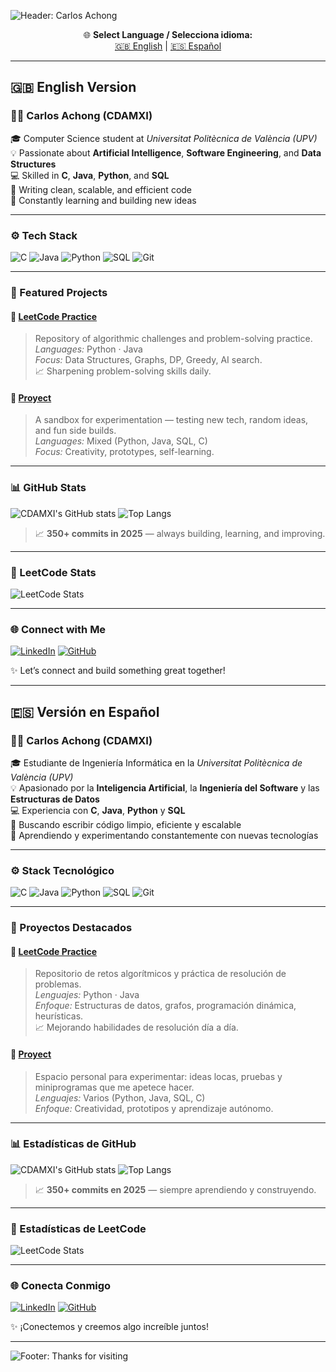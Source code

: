 <!-- Banner -->
![Header: Carlos Achong](https://capsule-render.vercel.app/api?type=waving&color=0:0A2342,50:10316B,100:0E6BA8&height=180&section=header&text=Hi,%20I'm%20Carlos%20👋&fontSize=38&fontColor=ffffff&fontAlignY=40)

<!-- LANGUAGE SELECTOR -->
<p align="center">
  🌐 <b>Select Language / Selecciona idioma:</b><br>
  <a href="#english-version">🇬🇧 English</a> |
  <a href="#versión-en-español">🇪🇸 Español</a>
</p>

---

## 🇬🇧 English Version

### 👨‍💻 Carlos Achong (CDAMXI)

🎓 Computer Science student at *Universitat Politècnica de València (UPV)*  
💡 Passionate about **Artificial Intelligence**, **Software Engineering**, and **Data Structures**  
💻 Skilled in **C**, **Java**, **Python**, and **SQL**  
🚀 Writing clean, scalable, and efficient code  
🧠 Constantly learning and building new ideas

---

### ⚙️ Tech Stack

![C](https://img.shields.io/badge/C-0E6BA8?style=for-the-badge&logo=c&logoColor=white)
![Java](https://img.shields.io/badge/Java-10316B?style=for-the-badge&logo=openjdk&logoColor=white)
![Python](https://img.shields.io/badge/Python-0A2342?style=for-the-badge&logo=python&logoColor=white)
![SQL](https://img.shields.io/badge/SQL-4A6FA5?style=for-the-badge&logo=mysql&logoColor=white)
![Git](https://img.shields.io/badge/Git-0E6BA8?style=for-the-badge&logo=git&logoColor=white)

---

### 📌 Featured Projects

#### 🧩 [LeetCode Practice](https://leetcode.com/CDAMXI/)
> Repository of algorithmic challenges and problem-solving practice.  
> *Languages:* Python · Java  
> *Focus:* Data Structures, Graphs, DP, Greedy, AI search.  
> 📈 Sharpening problem-solving skills daily.

#### 🚧 [Proyect](https://github.com/CDAMXI/Proyect)
> A sandbox for experimentation — testing new tech, random ideas, and fun side builds.  
> *Languages:* Mixed (Python, Java, SQL, C)  
> *Focus:* Creativity, prototypes, self-learning.

---

### 📊 GitHub Stats

![CDAMXI's GitHub stats](https://github-readme-stats.vercel.app/api?username=CDAMXI&show_icons=true&theme=transparent&title_color=0E6BA8&icon_color=0E6BA8&text_color=FFFFFF&hide_border=true)
![Top Langs](https://github-readme-stats.vercel.app/api/top-langs/?username=CDAMXI&layout=compact&theme=transparent&title_color=0E6BA8&text_color=FFFFFF&hide_border=true)

> 📈 <b>350+ commits in 2025</b> — always building, learning, and improving.

---

### 🧠 LeetCode Stats

![LeetCode Stats](https://leetcard.jacoblin.cool/CDAMXI?ext=contest&theme=dark&font=Baloo%202)

---

### 🌐 Connect with Me

[![LinkedIn](https://img.shields.io/badge/LinkedIn-0E76A8?style=for-the-badge&logo=linkedin&logoColor=white)](https://www.linkedin.com/in/carlos-daniel-achong-mart%C3%ADn-840525305/)
[![GitHub](https://img.shields.io/badge/GitHub-0A2342?style=for-the-badge&logo=github&logoColor=white)](https://github.com/CDAMXI)

✨ Let’s connect and build something great together!

---

## 🇪🇸 Versión en Español

### 👨‍💻 Carlos Achong (CDAMXI)

🎓 Estudiante de Ingeniería Informática en la *Universitat Politècnica de València (UPV)*  
💡 Apasionado por la **Inteligencia Artificial**, la **Ingeniería del Software** y las **Estructuras de Datos**  
💻 Experiencia con **C**, **Java**, **Python** y **SQL**  
🚀 Buscando escribir código limpio, eficiente y escalable  
🧠 Aprendiendo y experimentando constantemente con nuevas tecnologías

---

### ⚙️ Stack Tecnológico

![C](https://img.shields.io/badge/C-0E6BA8?style=for-the-badge&logo=c&logoColor=white)
![Java](https://img.shields.io/badge/Java-10316B?style=for-the-badge&logo=openjdk&logoColor=white)
![Python](https://img.shields.io/badge/Python-0A2342?style=for-the-badge&logo=python&logoColor=white)
![SQL](https://img.shields.io/badge/SQL-4A6FA5?style=for-the-badge&logo=mysql&logoColor=white)
![Git](https://img.shields.io/badge/Git-0E6BA8?style=for-the-badge&logo=git&logoColor=white)

---

### 📌 Proyectos Destacados

#### 🧩 [LeetCode Practice](https://leetcode.com/CDAMXI/)
> Repositorio de retos algorítmicos y práctica de resolución de problemas.  
> *Lenguajes:* Python · Java  
> *Enfoque:* Estructuras de datos, grafos, programación dinámica, heurísticas.  
> 📈 Mejorando habilidades de resolución día a día.

#### 🚧 [Proyect](https://github.com/CDAMXI/Proyect)
> Espacio personal para experimentar: ideas locas, pruebas y miniprogramas que me apetece hacer.  
> *Lenguajes:* Varios (Python, Java, SQL, C)  
> *Enfoque:* Creatividad, prototipos y aprendizaje autónomo.

---

### 📊 Estadísticas de GitHub

![CDAMXI's GitHub stats](https://github-readme-stats.vercel.app/api?username=CDAMXI&show_icons=true&theme=transparent&title_color=0E6BA8&icon_color=0E6BA8&text_color=FFFFFF&hide_border=true)
![Top Langs](https://github-readme-stats.vercel.app/api/top-langs/?username=CDAMXI&layout=compact&theme=transparent&title_color=0E6BA8&text_color=FFFFFF&hide_border=true)

> 📈 <b>350+ commits en 2025</b> — siempre aprendiendo y construyendo.

---

### 🧠 Estadísticas de LeetCode

![LeetCode Stats](https://leetcard.jacoblin.cool/CDAMXI?ext=contest&theme=dark&font=Baloo%202)

---

### 🌐 Conecta Conmigo

[![LinkedIn](https://img.shields.io/badge/LinkedIn-0E76A8?style=for-the-badge&logo=linkedin&logoColor=white)](https://www.linkedin.com/in/carlos-daniel-achong-mart%C3%ADn-840525305/)
[![GitHub](https://img.shields.io/badge/GitHub-0A2342?style=for-the-badge&logo=github&logoColor=white)](https://github.com/CDAMXI)

✨ ¡Conectemos y creemos algo increíble juntos!

---

<!-- Footer -->
![Footer: Thanks for visiting](https://capsule-render.vercel.app/api?type=waving&color=0:0E6BA8,50:10316B,100:0A2342&height=120&section=footer)
